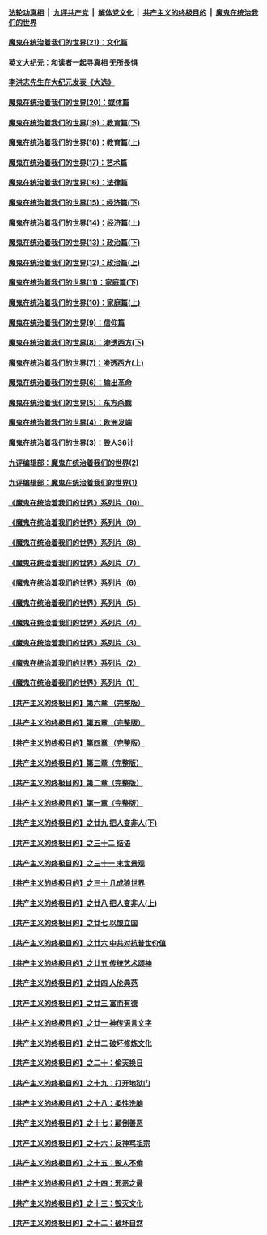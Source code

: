 ####  [法轮功真相](../../../../basic/blob/master/README.md?t=12210531) &nbsp;|&nbsp; [九评共产党](../../../../9ping.md/blob/master/README.md?t=12210531) &nbsp;|&nbsp; [解体党文化](../../../../jtdwh.md/blob/master/README.md?t=12210531)  &nbsp;|&nbsp; [共产主义的终极目的](../../../../gczydzjmd.md/blob/master/README.md?t=12210531) &nbsp;|&nbsp; [魔鬼在统治我们的世界](../../../../mgztzwmdsj.md/blob/master/README.md?t=12210531) 

#### [魔鬼在统治着我们的世界(21)：文化篇](../pages/nsc422/n10597706.md?t=12210531) 

#### [英文大纪元：和读者一起寻真相 无所畏惧](../pages/nsc422/n12542027.md?t=12210531) 

#### [李洪志先生在大纪元发表《大选》](../pages/nsc422/n12534746.md?t=12210531) 

#### [魔鬼在统治着我们的世界(20)：媒体篇](../pages/nsc422/n10586579.md?t=12210531) 

#### [魔鬼在统治着我们的世界(19)：教育篇(下)](../pages/nsc422/n10564808.md?t=12210531) 

#### [魔鬼在统治着我们的世界(18)：教育篇(上)](../pages/nsc422/n10526970.md?t=12210531) 

#### [魔鬼在统治着我们的世界(17)：艺术篇](../pages/nsc422/n10499093.md?t=12210531) 

#### [魔鬼在统治着我们的世界(16)：法律篇](../pages/nsc422/n10485969.md?t=12210531) 

#### [魔鬼在统治着我们的世界(15)：经济篇(下)](../pages/nsc422/n10469975.md?t=12210531) 

#### [魔鬼在统治着我们的世界(14)：经济篇(上)](../pages/nsc422/n10457370.md?t=12210531) 

#### [魔鬼在统治着我们的世界(13)：政治篇(下)](../pages/nsc422/n10448270.md?t=12210531) 

#### [魔鬼在统治着我们的世界(12)：政治篇(上)](../pages/nsc422/n10444576.md?t=12210531) 

#### [魔鬼在统治着我们的世界(11)：家庭篇(下)](../pages/nsc422/n10440961.md?t=12210531) 

#### [魔鬼在统治着我们的世界(10)：家庭篇(上)](../pages/nsc422/n10435448.md?t=12210531) 

#### [魔鬼在统治着我们的世界(9)：信仰篇](../pages/nsc422/n10432159.md?t=12210531) 

#### [魔鬼在统治着我们的世界(8)：渗透西方(下)](../pages/nsc422/n10429603.md?t=12210531) 

#### [魔鬼在统治着我们的世界(7)：渗透西方(上)](../pages/nsc422/n10426013.md?t=12210531) 

#### [魔鬼在统治着我们的世界(6)：输出革命](../pages/nsc422/n10421536.md?t=12210531) 

#### [魔鬼在统治着我们的世界(5)：东方杀戮](../pages/nsc422/n10417707.md?t=12210531) 

#### [魔鬼在统治着我们的世界(4)：欧洲发端](../pages/nsc422/n10414890.md?t=12210531) 

#### [魔鬼在统治着我们的世界(3)：毁人36计](../pages/nsc422/n10411583.md?t=12210531) 

#### [九评编辑部：魔鬼在统治着我们的世界(2)](../pages/nsc422/n10410036.md?t=12210531) 

#### [九评编辑部：魔鬼在统治着我们的世界(1)](../pages/nsc422/n10406825.md?t=12210531) 

#### [《魔鬼在统治着我们的世界》系列片（10）](../pages/nsc422/n12292670.md?t=12210531) 

#### [《魔鬼在统治着我们的世界》系列片（9）](../pages/nsc422/n12290859.md?t=12210531) 

#### [《魔鬼在统治着我们的世界》系列片（8）](../pages/nsc422/n12287445.md?t=12210531) 

#### [《魔鬼在统治着我们的世界》系列片（7）](../pages/nsc422/n12283425.md?t=12210531) 

#### [《魔鬼在统治着我们的世界》系列片（6）](../pages/nsc422/n12282314.md?t=12210531) 

#### [《魔鬼在统治着我们的世界》系列片（5）](../pages/nsc422/n12281419.md?t=12210531) 

#### [《魔鬼在统治着我们的世界》系列片（4）](../pages/nsc422/n12274024.md?t=12210531) 

#### [《魔鬼在统治着我们的世界》系列片（3）](../pages/nsc422/n12271322.md?t=12210531) 

#### [《魔鬼在统治着我们的世界》系列片（2）](../pages/nsc422/n12269049.md?t=12210531) 

#### [《魔鬼在统治着我们的世界》系列片（1）](../pages/nsc422/n12267575.md?t=12210531) 

#### [【共产主义的终极目的】第六章 （完整版）](../pages/nsc422/n11428913.md?t=12210531) 

#### [【共产主义的终极目的】第五章 （完整版）](../pages/nsc422/n11428912.md?t=12210531) 

#### [【共产主义的终极目的】第四章 （完整版）](../pages/nsc422/n11428907.md?t=12210531) 

#### [【共产主义的终极目的】第三章（完整版）](../pages/nsc422/n11428848.md?t=12210531) 

#### [【共产主义的终极目的】第二章（完整版）](../pages/nsc422/n11428831.md?t=12210531) 

#### [【共产主义的终极目的】第一章（完整版）](../pages/nsc422/n11417651.md?t=12210531) 

#### [【共产主义的终极目的】之廿九 把人变非人(下)](../pages/nsc422/n11344140.md?t=12210531) 

#### [【共产主义的终极目的】之三十二 结语](../pages/nsc422/n11360535.md?t=12210531) 

#### [【共产主义的终极目的】之三十一 末世景观](../pages/nsc422/n11351129.md?t=12210531) 

#### [【共产主义的终极目的】之三十 几成狼世界](../pages/nsc422/n11348280.md?t=12210531) 

#### [【共产主义的终极目的】之廿八 把人变非人(上)](../pages/nsc422/n11340492.md?t=12210531) 

#### [【共产主义的终极目的】之廿七 以恨立国](../pages/nsc422/n11336944.md?t=12210531) 

#### [【共产主义的终极目的】之廿六 中共对抗普世价值](../pages/nsc422/n11324785.md?t=12210531) 

#### [【共产主义的终极目的】之廿五 传统艺术颂神](../pages/nsc422/n11296396.md?t=12210531) 

#### [【共产主义的终极目的】之廿四 人伦典范](../pages/nsc422/n11296397.md?t=12210531) 

#### [【共产主义的终极目的】之廿三 富而有德](../pages/nsc422/n11283598.md?t=12210531) 

#### [【共产主义的终极目的】之廿一 神传语言文字](../pages/nsc422/n11263265.md?t=12210531) 

#### [【共产主义的终极目的】之廿二 破坏修炼文化](../pages/nsc422/n11245728.md?t=12210531) 

#### [【共产主义的终极目的】之二十：偷天换日](../pages/nsc422/n11238846.md?t=12210531) 

#### [【共产主义的终极目的】之十九：打开地狱门](../pages/nsc422/n11206376.md?t=12210531) 

#### [【共产主义的终极目的】之十八：柔性洗脑](../pages/nsc422/n11199994.md?t=12210531) 

#### [【共产主义的终极目的】之十七：颠倒善恶](../pages/nsc422/n11179782.md?t=12210531) 

#### [【共产主义的终极目的】之十六：反神骂祖宗](../pages/nsc422/n11166798.md?t=12210531) 

#### [【共产主义的终极目的】之十五：毁人不倦](../pages/nsc422/n11166792.md?t=12210531) 

#### [【共产主义的终极目的】之十四：邪恶之最](../pages/nsc422/n11150249.md?t=12210531) 

#### [【共产主义的终极目的】之十三：毁灭文化](../pages/nsc422/n11135227.md?t=12210531) 

#### [【共产主义的终极目的】之十二：破坏自然](../pages/nsc422/n11135214.md?t=12210531) 

